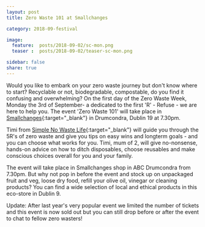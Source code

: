```yaml
---
layout: post
title: Zero Waste 101 at Smallchanges

category: 2018-09-festival

image:
  feature:  posts/2018-09-02/sc-mon.png
  teaser :  posts/2018-09-02/teaser-sc-mon.png

sidebar: false
share: true
---
```

Would you like to embark on your zero waste journey but don't know where to start? Recyclable or not, biodegradable, compostable, do you find it confusing and overwhelming? On the first day of the Zero Waste Week, Monday the 3rd of September- a dedicated to the first 'R' - Refuse - we are here to help you. The event 'Zero Waste 101' will take place in [Smallchanges](https://www.google.com/maps/place/Smallchanges+Wholefoods+Store/@53.363428,-6.2604867,17z/data=!4m12!1m6!3m5!1s0x4867e64e2b1fadd5:0xc357e6bc91436221!2sSmallchanges+Wholefoods+Store!8m2!3d53.363428!4d-6.258298!3m4!1s0x4867e64e2b1fadd5:0xc357e6bc91436221!8m2!3d53.363428!4d-6.258298){:target="_blank"} in Drumcondra, Dublin 19 at 7.30pm.

Timi from [Simple No Waste Life](https://simplenowastelife.com){:target="_blank"} will guide you through the 5R's of zero waste and give you tips on easy wins and longterm goals - and you can choose what works for you. Timi, mum of 2, will give no-nonsense, hands-on advice on how to ditch disposables, choose reusables and make conscious choices overall for you and your family. 

The event will take place in Smallchanges shop in ABC Drumcondra from 7.30pm. But why not pop in before the event and stock up on unpackaged fruit and veg, loose dry food, refill your olive oil, vinegar or cleaning products? You can find a wide selection of local and ethical products in this eco-store in Dublin 9. 

Update: After last year's very popular event we limited the number of tickets and this event is now sold out but you can still drop before or after the event to chat to fellow zero wasters!



